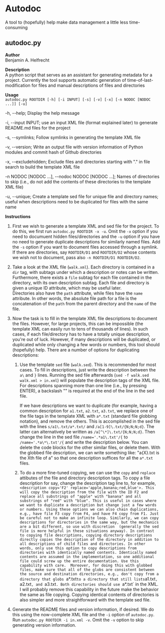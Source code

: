 # Autodoc
A tool to (hopefully) help make data management
a little less time-consuming

## autodoc.py

**Author**  
Benjamin A. Helfrecht

**Description**  
A python script that serves as an assistant for generating
metadata for a project. Currently the tool supports automatic
generation of time-of-last-modification for files and
manual descriptions of files and directories

**Usage**  
`autodoc.py ROOTDIR [-h] [-i INPUT] [-s] [-v] [-x] [-n NODOC [NODOC ...]] [-u]`

-h, --help; Display the help message

-i, --input  INPUT;  use an input XML file (format explained later) to generate 
README.md files for the project

-s, --symlinks; Follow symlinks in generating the template XML file

-v, --version; Write an output file with version information of Python modules
and commit hash of Github directories

-x, --excludehidden; Exclude files and directories starting with "." in file search
to build the template XML file

-n NODOC [NODOC ...], --nodoc NODOC [NODOC ...]; Names of directories to skip 
(i.e., do not add the contents of these directories to the template XML file)

-u, --unique; Create a template sed file for unique file and directory names;
useful when descriptions need to be duplicated for files with the same name

**Instructions**  
1.  First we wish to generate a template XML and sed file for the project.
    To do this, we first run `autodoc.py ROOTDIR -x -u`. 
    Omit the `-x` option if you need to documuent hidden files/directories
    and the `-u` option if you have no need to generate duplicate descriptions
    for similarly named files. Add the `-s` option if you want to document files
    accessed through a symlink. If there are directories, say `ROOTDIR/D1` and `ROOTDIR/D2`
    whose contents we wish not to document, pass also `-n ROOTDIR/D1 ROOTDIR/D2`.

2.  Take a look at the XML file (`walk.xml`). Each directory is contained in a `dir` tag, 
    with subtags under which a description or notes can be written. 
    Furthermore, there exists a `file` subtag for each file contained in the directory, 
    with its own description subtag.
    Each file and directory is given a unique ID attribute, which may be useful later.\
    Directories also have the `path` attribute, while files have the `name` attribute.
    In other words, the absolute file path for a file is the concatenation of the `path`
    from the parent directory and the `name` of the file.

3.  Now the task is to fill in the template XML file descriptions to document the files.
    However, for large projects, this can be impossible (the template XML can easily
    run to tens of thousands of lines). In such cases, if each file/directory has to have
    a totally unique description, you're out of luck. However, if many descriptions will be
    duplicated, or duplicated while only changing a few words or numbers, this tool should
    (hopefully) help. There are a number of options for duplicating descriptions:

    1.  Use the template `sed` file (`walk.sed`). This is recommended for most cases.
        To fill in descriptions, just write the description between the `a\` and `}`
        lines. Running the sed file afterwards (`sed -f walk.sed walk.xml > in.xml`) will
        populate the description tags of the XML file. For descriptions spanning
        more than one line (i.e., by pressing ENTER), a backslash "\" is required at the end
        of the line in the sed file.
        
        If we have descriptions we want to duplicate (for example, having a common description
        for `a1.txt`, `a2.txt`, `a3.txt`, we replace one of the file tags in the
        template XML with `a*.txt` (standard file globbing notation), and remove the others.
        This is accomplished in the sed file with the lines `s/a1\.txt/a*.txt/` and 
        `/a[1-9]\.txt/{N;N;N;d}`. The latter can alternatively be written as
        `/a[^\*]\.txt/{N;N;N;d}`. Then change the line in the sed file
        `/name='.*a1\.txt'/{` to `/name='.*a\*\.txt'/{` and write the description below.
        You can delete the code blocks for the other similar files, or delete them.
        With the globbed file description, we can write something like: 
        "a{X}.txt is the Xth file of a" so that one description suffices for all the `a*.txt` files.

    2.  To do a more fine-tuned copying, we can use the `copy` and `replace` attibutes of the
        file and directory description tags. To copy a file description for say, change
        the description tag line to, for example, 
        `<description copy='F2' replace='apple,banana;red,blue'>.
        This will copy the description from the file with the ID F2 and replace all substrings
        of "apple" with "banana" and all substrings of "red" with "blue".
        This is useful in cases where we want to duplicate a description but change just
        a few words or numbers. Using these options we can also chain duplications, e.g.,
        have file F3 copy from F4, and have F4 copy from F1. Just be careful not to make
        an infinite loop. Similarly, we can copy descriptions for directories in the same way,
        but the mechanics are a bit different, so use with discretion 
        (generally the sed file is more helpful in these situations anyway).
        In contrast to copying file descriptions, copying directory descriptions directly copies
        the description of the directory in addition to all descriptions
        of child files and directories. In other words, only use this option to copy
        descriptions from directories with identically named contents.
        Identically named contents are assumed in the implementation, so one additional file
        could screw up the entire documentation. Use this capability with care. 
        Moreover, for doing this with globbed files, make sure that all of the globs
        are consistent between the source and destination directories, e.g.,
        don't copy from a directory that globs `a*.txt` to a directory that still lists
        `a1.txt`, `a2.txt`, and `a3.txt`. Both directories should use `a*.txt` in the XML.
        I will probably remove this capability in the future make the behavior the same
        as file copying. Copying identical contents of directories is also simpler and more
        straightforward with the template sed file.

4.  Generate the README files and version information, if desired. We do this using the now-complete
    XML file and the `-i` option of `autodoc.py`. Run `autodoc.py ROOTDIR -i in.xml -v`.
    Omit the `-v` option to skip generating version information.
